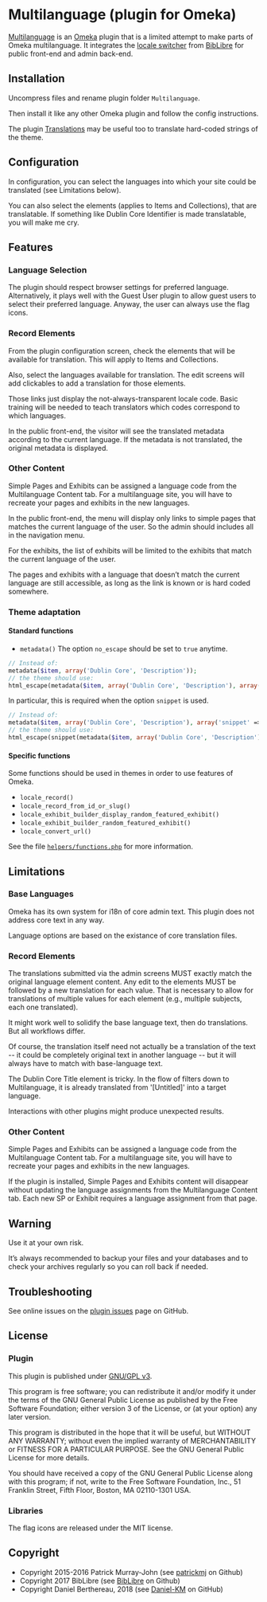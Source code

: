 Multilanguage (plugin for Omeka)
================================

[Multilanguage] is an [Omeka] plugin that is a limited attempt to make parts of
Omeka multilanguage. It integrates the [locale switcher] from [BibLibre] for
public front-end and admin back-end.


Installation
------------

Uncompress files and rename plugin folder `Multilanguage`.

Then install it like any other Omeka plugin and follow the config instructions.

The plugin [Translations] may be useful too to translate hard-coded strings of
the theme.


Configuration
-------------

In configuration, you can select the languages into which your site could be
translated (see Limitations below).

You can also select the elements (applies to Items and Collections), that are
translatable. If something like Dublin Core Identifier is made translatable,
you will make me cry.


Features
--------

### Language Selection

The plugin should respect browser settings for preferred language.
Alternatively, it plays well with the Guest User plugin to allow guest users to
select their preferred language.
Anyway, the user can always use the flag icons.

### Record Elements

From the plugin configuration screen, check the elements that will be available
for translation. This will apply to Items and Collections.

Also, select the languages available for translation. The edit screens will add
clickables to add a translation for those elements.

Those links just display the not-always-transparent locale code. Basic training
will be needed to teach translators which codes correspond to which languages.

In the public front-end, the visitor will see the translated metadata according
to the current language. If the metadata is not translated, the original
metadata is displayed.

### Other Content

Simple Pages and Exhibits can be assigned a language code from the Multilanguage
Content tab. For a multilanguage site, you will have to recreate your pages and
exhibits in the new languages.

In the public front-end, the menu will display only links to simple pages that
matches the current language of the user. So the admin should includes all in
the navigation menu.

For the exhibits, the list of exhibits will be limited to the exhibits that
match the current language of the user.

The pages and exhibits with a language that doesn’t match the current language
are still accessible, as long as the link is known or is hard coded somewhere.

### Theme adaptation

#### Standard functions

- `metadata()`
  The option `no_escape` should be set to `true` anytime.

```php
// Instead of:
metadata($item, array('Dublin Core', 'Description'));
// the theme should use:
html_escape(metadata($item, array('Dublin Core', 'Description'), array('no_escape' => true)));
```
  In particular, this is required when the option `snippet` is used.

```php
// Instead of:
metadata($item, array('Dublin Core', 'Description'), array('snippet' => 150));
// the theme should use:
html_escape(snippet(metadata($item, array('Dublin Core', 'Description'), array('no_escape' => true)), 0, 150));
```


#### Specific functions

Some functions should be used in themes in order to use features of Omeka.

- `locale_record()`
- `locale_record_from_id_or_slug()`
- `locale_exhibit_builder_display_random_featured_exhibit()`
- `locale_exhibit_builder_random_featured_exhibit()`
- `locale_convert_url()`

See the file [`helpers/functions.php`] for more information.


Limitations
-----------

### Base Languages

Omeka has its own system for i18n of core admin text. This plugin does not
address core text in any way.

Language options are based on the existance of core translation files.

### Record Elements

The translations submitted via the admin screens MUST exactly match the original
language element content. Any edit to the elements MUST be followed by a new
translation for each value. That is necessary to allow for translations of
multiple values for each element (e.g., multiple subjects, each one translated).

It might work well to solidify the base language text, then do translations. But
all workflows differ.

Of course, the translation itself need not actually be a translation of the text
-- it could be completely original text in another language -- but it will
always have to match with base-language text.

The Dublin Core Title element is tricky. In the flow of filters down to
Multilanguage, it is already translated from '[Untitled]' into a target
language.

Interactions with other plugins might produce unexpected results.

### Other Content

Simple Pages and Exhibits can be assigned a language code from the Multilanguage
Content tab. For a multilanguage site, you will have to recreate your pages and
exhibits in the new languages.

If the plugin is installed, Simple Pages and Exhibits content will disappear
without updating the language assignments from the Multilanguage Content tab.
Each new SP or Exhibit requires a language assignment from that page.


Warning
-------

Use it at your own risk.

It’s always recommended to backup your files and your databases and to check
your archives regularly so you can roll back if needed.


Troubleshooting
---------------

See online issues on the [plugin issues] page on GitHub.


License
-------

### Plugin

This plugin is published under [GNU/GPL v3].

This program is free software; you can redistribute it and/or modify it under
the terms of the GNU General Public License as published by the Free Software
Foundation; either version 3 of the License, or (at your option) any later
version.

This program is distributed in the hope that it will be useful, but WITHOUT
ANY WARRANTY; without even the implied warranty of MERCHANTABILITY or FITNESS
FOR A PARTICULAR PURPOSE. See the GNU General Public License for more
details.

You should have received a copy of the GNU General Public License along with
this program; if not, write to the Free Software Foundation, Inc.,
51 Franklin Street, Fifth Floor, Boston, MA 02110-1301 USA.

### Libraries

The flag icons are released under the MIT license.


Copyright
---------

* Copyright 2015-2016 Patrick Murray-John (see [patrickmj] on Github)
* Copyright 2017 BibLibre (see [BibLibre] on Github)
* Copyright Daniel Berthereau, 2018 (see [Daniel-KM] on GitHub)


[Multilanguage]: https://github.com/patrickmj/multilanguage
[Omeka]: https://omeka.org
[locale switcher]: https://github.com/Daniel-KM/Omeka-plugin-LocaleSwitcher
[Translations]: https://github.com/Daniel-KM/Omeka-plugin-Translations
[`helpers/functions.php`]: https://github.com/patrickmj/Multilanguage/blob/master/helpers/functions.php
[flag-icon-css]: http://flag-icon-css.lip.is/
[plugin issues]: https://github.com/patrickmj/Multilanguage/issues
[GNU/GPL v3]: https://www.gnu.org/licenses/gpl-3.0.html
[patrickmj]: https://github.com/patrickmj
[BibLibre]: https://github.com/BibLibre
[Daniel-KM]: https://github.com/Daniel-KM "Daniel Berthereau"


